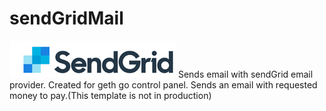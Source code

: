 # sendGridMail
<img src='https://github.com/edmlbox/sendGridMail/blob/master/SG_Logo_BlogConverted.jpg'>
Sends email with sendGrid email provider. Created for geth go control panel. Sends an email with requested money to pay.(This template is not in production)
